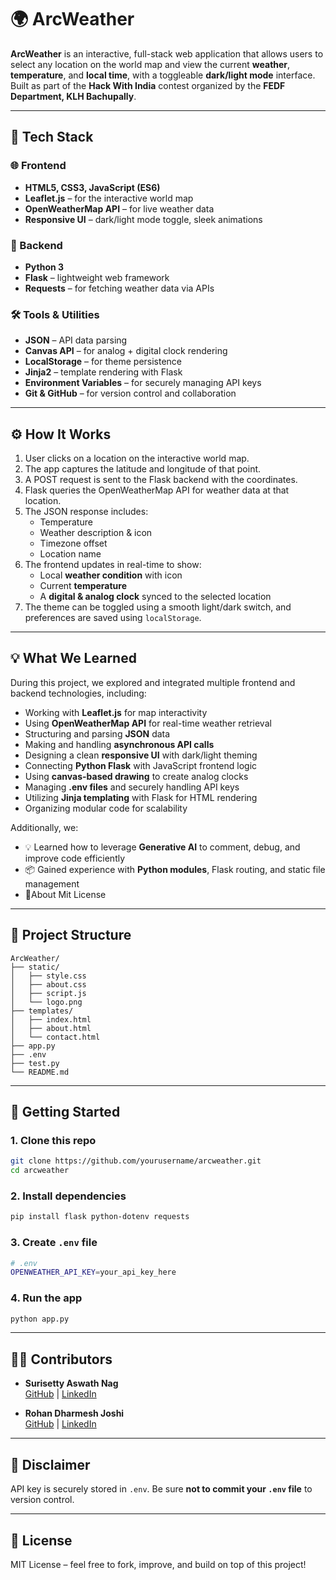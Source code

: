 # 🌍 ArcWeather

**ArcWeather** is an interactive, full-stack web application that allows users to select any location on the world map and view the current **weather**, **temperature**, and **local time**, with a toggleable **dark/light mode** interface.  
Built as part of the **Hack With India** contest organized by the **FEDF Department, KLH Bachupally**.

---

## 🔧 Tech Stack

### 🌐 Frontend
- **HTML5, CSS3, JavaScript (ES6)**
- **Leaflet.js** – for the interactive world map
- **OpenWeatherMap API** – for live weather data
- **Responsive UI** – dark/light mode toggle, sleek animations

### 🐍 Backend
- **Python 3**
- **Flask** – lightweight web framework
- **Requests** – for fetching weather data via APIs

### 🛠️ Tools & Utilities
- **JSON** – API data parsing
- **Canvas API** – for analog + digital clock rendering
- **LocalStorage** – for theme persistence
- **Jinja2** – template rendering with Flask
- **Environment Variables** – for securely managing API keys
- **Git & GitHub** – for version control and collaboration

---

## ⚙️ How It Works

1. User clicks on a location on the interactive world map.
2. The app captures the latitude and longitude of that point.
3. A POST request is sent to the Flask backend with the coordinates.
4. Flask queries the OpenWeatherMap API for weather data at that location.
5. The JSON response includes:
   - Temperature
   - Weather description & icon
   - Timezone offset
   - Location name
6. The frontend updates in real-time to show:
   - Local **weather condition** with icon
   - Current **temperature**
   - A **digital & analog clock** synced to the selected location
7. The theme can be toggled using a smooth light/dark switch, and preferences are saved using `localStorage`.

---

## 💡 What We Learned

During this project, we explored and integrated multiple frontend and backend technologies, including:

- Working with **Leaflet.js** for map interactivity  
- Using **OpenWeatherMap API** for real-time weather retrieval  
- Structuring and parsing **JSON** data  
- Making and handling **asynchronous API calls**  
- Designing a clean **responsive UI** with dark/light theming  
- Connecting **Python Flask** with JavaScript frontend logic  
- Using **canvas-based drawing** to create analog clocks  
- Managing **.env files** and securely handling API keys  
- Utilizing **Jinja templating** with Flask for HTML rendering  
- Organizing modular code for scalability

Additionally, we:
- 💡 Learned how to leverage **Generative AI** to comment, debug, and improve code efficiently
- 📦 Gained experience with **Python modules**, Flask routing, and static file management
- 📃About Mit License

---

## 📁 Project Structure

```
ArcWeather/
├── static/
│   ├── style.css
│   ├── about.css
│   ├── script.js
│   └── logo.png
├── templates/
│   ├── index.html
│   ├── about.html
│   └── contact.html
├── app.py
├── .env
├── test.py
└── README.md
```


---

## 🚀 Getting Started

### 1. Clone this repo
```bash
git clone https://github.com/yourusername/arcweather.git
cd arcweather
```

### 2. Install dependencies
```bash
pip install flask python-dotenv requests
```

### 3. Create `.env` file
```bash
# .env
OPENWEATHER_API_KEY=your_api_key_here
```

### 4. Run the app
```bash
python app.py
```

---

## 👨‍💻 Contributors

- **Surisetty Aswath Nag**  
  [GitHub](https://github.com/Aswath220) | [LinkedIn](https://www.linkedin.com/in/surisetty-aswath-nag-226170344)

- **Rohan Dharmesh Joshi**  
  [GitHub](https://github.com/rrohan-joshi) | [LinkedIn](https://www.linkedin.com/in/rohan-joshi-463ab5347/)

---

## 🔐 Disclaimer

API key is securely stored in `.env`. Be sure **not to commit your `.env` file** to version control.

---

## 📄 License

MIT License – feel free to fork, improve, and build on top of this project!
